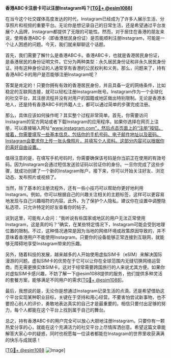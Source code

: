 **香港ABC卡注册卡可以注册Instagram吗？[[TG💪+ @esim1088](https://t.me/s/esim1088)]**

在当今这个社交媒体高度发达的时代，Instagram已经成为了许多人展示生活、分享照片和视频的重要平台。无论你是想记录自己的日常生活，还是希望通过平台发展个人品牌，Instagram都提供了无限的可能性。然而，对于居住在香港的朋友来说，使用香港ABC卡（即香港居民身份证）是否能顺利注册Instagram，可能是一个让人困惑的问题。今天，我们就来聊聊这个话题。

首先，我们需要了解什么是香港ABC卡。香港ABC卡，也就是香港居民身份证，是香港居民的身份证明文件。它分为两种类型：永久居民身份证和非永久居民身份证。持有这种身份证的人通常享有香港的公民权利和义务。那么，问题来了，持有香港ABC卡的用户是否能够注册Instagram呢？

答案是肯定的！只要你拥有有效的香港居民身份，并且具备一定的网络条件，比如稳定的互联网连接，就可以轻松注册Instagram账号。Instagram作为一个全球化的社交平台，其注册流程并没有对用户的国籍或地区做出特别限制。无论是香港本地人，还是持有香港ABC卡的外籍人士，都可以通过简单的步骤完成注册。

那么，具体应该如何操作呢？其实整个过程非常简单。首先，你需要访问Instagram的官方网站或者下载Instagram的应用程序。如果你选择在网页上注册，可以直接输入网址“www.instagram.com”，然后点击页面上的“注册”按钮。接着，你需要填写一些基本信息，包括你的手机号码、电子邮件地址以及密码。Instagram会要求你上传一张头像照片，并填写个人资料。这部分内容可以根据你的喜好自由设置。

值得注意的是，在填写手机号码时，你需要确保该号码是你当前正在使用的有效号码。因为Instagram会通过短信发送验证码以验证你的身份。一旦你完成了这些步骤，就成功创建了一个新的Instagram账户。接下来，你可以开始关注好友、浏览动态、发布照片或视频了。

当然，除了基本的注册流程外，还有一些小技巧可以帮助你更好地利用Instagram。例如，你可以根据自己的兴趣关注相关的主题标签，这样可以更容易地发现与自己兴趣相符的内容。此外，为了保护个人隐私，建议你在设置中调整隐私选项，只允许特定的好友查看你的帖子。

说到这里，可能有人会问：“我听说有些国家或地区的用户无法正常使用Instagram，这是真的吗？”确实，在某些特定情况下，Instagram可能会受到地理位置的限制。不过，这种情况通常是因为当地的网络环境或政策原因导致的，并不意味着香港用户不能使用Instagram。只要你的设备能够正常连接到互联网，就能够无障碍地享受Instagram带来的乐趣。

另外，随着科技的发展，越来越多的人开始使用虚拟SIM卡（eSIM）来解决国际漫游的问题。虚拟SIM卡的优势在于它可以让你在全球范围内无缝切换网络运营商，而无需更换实体SIM卡。这对于经常需要跨国旅行的人来说尤其方便。如果你对虚拟SIM卡感兴趣，不妨了解一下@esim1088提供的服务，他们提供多种灵活的套餐方案，能够满足不同用户的需求[[TG💪+ @esim1088](https://t.me/s/esim1088)]。

最后，我想说的是，无论你是想通过Instagram记录生活的点滴，还是希望借助这个平台实现某种职业目标，关键在于坚持和用心经营。不要害怕尝试新事物，也不要担心别人的评价，勇敢地表达真实的自己才是最重要的。相信只要付出足够的努力，每个人都能在这个平台上找到属于自己的舞台。

总之，持有香港ABC卡的用户完全可以放心大胆地注册Instagram。只要你有一颗热爱分享的心，就能在这个充满活力的社交平台上尽情挥洒创意。希望这篇文章能解答大家心中的疑惑，同时也祝愿每一位读者都能在Instagram的世界里收获满满的快乐与成就感！

[[TG💪+ @esim1088](https://t.me/s/esim1088) ![Image](https://i.postimg.cc/4NQfJmqS/Snipaste-2025-05-13-00-14-12.png)]